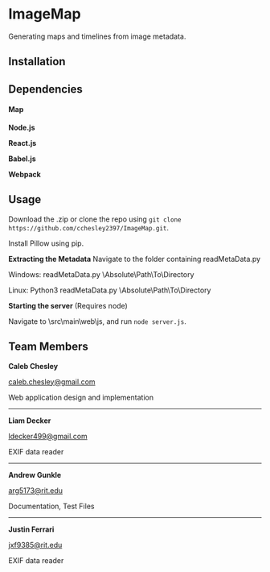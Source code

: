# ImageMap
Generating maps and timelines from image metadata.

## Installation


## Dependencies


#### Map
**Node.js**


**React.js**


**Babel.js**


**Webpack**



## Usage
Download the .zip or clone the repo using `git clone https://github.com/cchesley2397/ImageMap.git`.

Install Pillow using pip.

**Extracting the Metadata**
Navigate to the folder containing readMetaData.py

Windows: readMetaData.py \Absolute\Path\To\Directory

Linux: Python3 readMetaData.py \Absolute\Path\To\Directory

**Starting the server** (Requires node)

Navigate to \src\main\web\js, and run `node server.js`.



## Team Members

**Caleb Chesley**  

caleb.chesley@gmail.com

Web application design and implementation

***

**Liam Decker**

ldecker499@gmail.com

EXIF data reader

***

**Andrew Gunkle**

arg5173@rit.edu

Documentation, Test Files

***

**Justin Ferrari**

jxf9385@rit.edu

EXIF data reader


